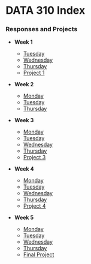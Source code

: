 # DATA 310 Index
### Responses and Projects
* __Week 1__
  + [Tuesday](tuesday1.md)
  + [Wednesday](wednesday1.md)
  + [Thursday](https://eanelson01.github.io/DATA310/images/thurs1.html)
  + [Project 1](project1.md)
  
* __Week 2__
  + [Monday](monday2.md)
  + [Tuesday](tuesday2.md)
  + [Thursday](thursday2.md)
  
* __Week 3__
  + [Monday]()
  + [Tuesday]()
  + [Wednesday]()
  + [Thursday]()
  + [Project 3]()
  
* __Week 4__
  + [Monday]()
  + [Tuesday]()
  + [Wednesday]()
  + [Thursday]()
  + [Project 4]()
  
* __Week 5__
  + [Monday]()
  + [Tuesday]()
  + [Wednesday]()
  + [Thursday]()
  + [Final Project]()

